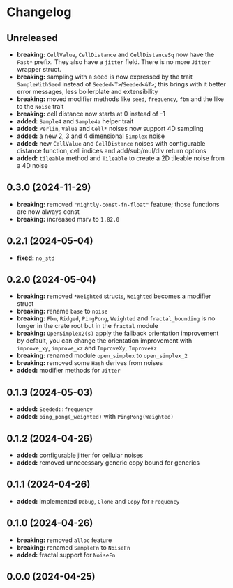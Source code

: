 # Changelog

## Unreleased
- **breaking:** `CellValue`, `CellDistance` and `CellDistanceSq` now have the `Fast*` prefix. They also have a `jitter` field. There is no more `Jitter` wrapper struct.
- **breaking:** sampling with a seed is now expressed by the trait `SampleWithSeed` instead of `Seeded<T>`/`Seeded<&T>`; this brings with it better error messages, less boilerplate and extensibility
- **breaking:** moved modifier methods like `seed`, `frequency`, `fbm` and the like to the `Noise` trait
- **breaking:** cell distance now starts at 0 instead of -1
- **added:** `Sample4` and `Sample4a` helper trait
- **added:** `Perlin`, `Value` and `Cell*` noises now support 4D sampling
- **added:** a new 2, 3 and 4 dimensional `Simplex` noise
- **added:** new `CellValue` and `CellDistance` noises with configurable distance function, cell indices and add/sub/mul/div return options
- **added:** `tileable` method and `Tileable` to create a 2D tileable noise from a 4D noise

## 0.3.0 (2024-11-29)
- **breaking:** removed `"nightly-const-fn-float"` feature; those functions are now always const
- **breaking:** increased msrv to `1.82.0`

## 0.2.1 (2024-05-04)
- **fixed:** `no_std`

## 0.2.0 (2024-05-04)
- **breaking:** removed `*Weighted` structs, `Weighted` becomes a modifier struct
- **breaking:** rename `base` to `noise`
- **breaking:** `Fbm`, `Ridged`, `PingPong`, `Weighted` and `fractal_bounding` is no longer in the crate root but in the `fractal` module
- **breaking:** `OpenSimplex2(s)` apply the fallback orientation improvement by default, you can change the orientation improvement with `improve_xy`, `improve_xz` and `ImproveXy`, `ImproveXz`
- **breaking:** renamed module `open_simplex` to `open_simplex_2`
- **breaking:** removed some `Hash` derives from noises
- **added:** modifier methods for `Jitter`

## 0.1.3 (2024-05-03)
- **added:** `Seeded::frequency`
- **added:** `ping_pong(_weighted)` with `PingPong(Weighted)`

## 0.1.2 (2024-04-26)
- **added:** configurable jitter for cellular noises
- **added:** removed unnecessary generic copy bound for generics

## 0.1.1 (2024-04-26)
- **added:** implemented `Debug`, `Clone` and `Copy` for `Frequency`

## 0.1.0 (2024-04-26)
- **breaking:** removed `alloc` feature
- **breaking:** renamed `SampleFn` to `NoiseFn`
- **added:** fractal support for `NoiseFn`

## 0.0.0 (2024-04-25)
